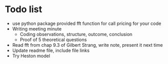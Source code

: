 # Todo list
- use python package provided fft function for call pricing for your code
- Writing meeting minute
  - Coding observations, structure, outcome, conclusion
  - Proof of 5 theoretical questions
- Read fft from chap 9.3 of Gilbert Strang, write note, present it next time
- Update readme file, include file links
- Try Heston model
